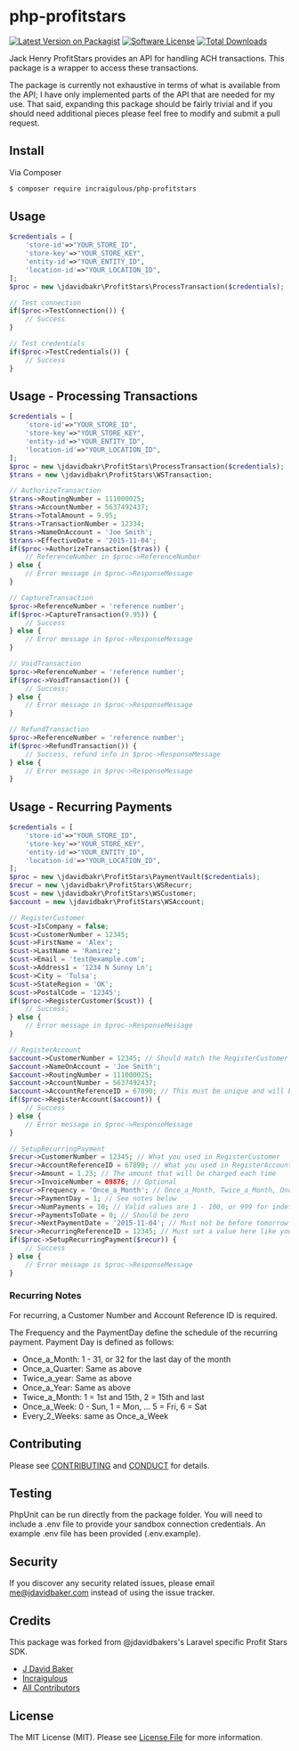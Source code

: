 # php-profitstars

[![Latest Version on Packagist][ico-version]][link-packagist]
[![Software License][ico-license]](LICENSE.md)
[![Total Downloads][ico-downloads]][link-downloads]

Jack Henry ProfitStars provides an API for handling ACH transactions. This package is a wrapper
to access these transactions.

The package is currently not exhaustive in terms of what is available from the API; I have only implemented
parts of the API that are needed for my use.  That said, expanding this package should be fairly trivial
and if you should need additional pieces please feel free to modify and submit a pull request.

## Install

Via Composer

``` bash
$ composer require incraigulous/php-profitstars
```

## Usage

``` php
$credentials = [
    'store-id'=>"YOUR_STORE_ID",
    'store-key'=>"YOUR_STORE_KEY",
    'entity-id'=>"YOUR_ENTITY_ID",
    'location-id'=>"YOUR_LOCATION_ID",
];
$proc = new \jdavidbakr\ProfitStars\ProcessTransaction($credentials);

// Test connection
if($proc->TestConnection()) {
	// Success
}

// Test credentials
if($proc->TestCredentials()) {
	// Success
}

```

## Usage - Processing Transactions

``` php
$credentials = [
    'store-id'=>"YOUR_STORE_ID",
    'store-key'=>"YOUR_STORE_KEY",
    'entity-id'=>"YOUR_ENTITY_ID",
    'location-id'=>"YOUR_LOCATION_ID",
];
$proc = new \jdavidbakr\ProfitStars\ProcessTransaction($credentials);
$trans = new \jdavidbakr\ProfitStars\WSTransaction;

// AuthorizeTransaction
$trans->RoutingNumber = 111000025;
$trans->AccountNumber = 5637492437;
$trans->TotalAmount = 9.95;
$trans->TransactionNumber = 12334;
$trans->NameOnAccount = 'Joe Smith';
$trans->EffectiveDate = '2015-11-04';
if($proc->AuthorizeTransaction($tras)) {
	// ReferenceNumber in $proc->ReferenceNumber	
} else {
	// Error message in $proc->ResponseMessage
}

// CaptureTransaction
$proc->ReferenceNumber = 'reference number';
if($proc->CaptureTransaction(9.95)) {
	// Success 
} else {
	// Error message in $proc->ResponseMessage
}

// VoidTransaction
$proc->ReferenceNumber = 'reference number';
if($proc->VoidTransaction()) {
	// Success;
} else {
	// Error message in $proc->ResponseMessage
}

// RefundTransaction
$proc->ReferenceNumber = 'reference number';
if($proc->RefundTransaction()) {
	// Success, refund info in $proc->ResponseMessage
} else {
	// Error message in $proc->ResponseMessage
}

```

## Usage - Recurring Payments

``` php
$credentials = [
    'store-id'=>"YOUR_STORE_ID",
    'store-key'=>"YOUR_STORE_KEY",
    'entity-id'=>"YOUR_ENTITY_ID",
    'location-id'=>"YOUR_LOCATION_ID",
];
$proc = new \jdavidbakr\ProfitStars\PaymentVault($credentials);
$recur = new \jdavidbakr\ProfitStars\WSRecurr;
$cust = new \jdavidbakr\ProfitStars\WSCustomer;
$account = new \jdavidbakr\ProfitStars\WSAccount;

// RegisterCustomer
$cust->IsCompany = false;
$cust->CustomerNumber = 12345;
$cust->FirstName = 'Alex';
$cust->LastName = 'Ramirez';
$cust->Email = 'test@example.com';
$cust->Address1 = '1234 N Sunny Ln';
$cust->City = 'Tulsa';
$cust->StateRegion = 'OK';
$cust->PostalCode = '12345';
if($proc->RegisterCustomer($cust)) {
	// Success;
} else {
	// Error message in $proc->ResponseMessage
}

// RegisterAccount
$account->CustomerNumber = 12345; // Should match the RegisterCustomer value
$account->NameOnAccount = 'Joe Smith';
$account->RoutingNumber = 111000025;
$account->AccountNumber = 5637492437;
$account->AccountReferenceID = 67890; // This must be unique and will be used to setup the recurring payment
if($proc->RegisterAccount($account)) {
	// Success
} else {
	// Error message in $proc->ResponseMessage
}

// SetupRecurringPayment
$recur->CustomerNumber = 12345; // What you used in RegisterCustomer
$recur->AccountReferenceID = 67890; // What you used in RegisterAccount
$recur->Amount = 1.23; // The amount that will be charged each time
$recur->InvoiceNumber = 09876; // Optional
$recur->Frequency = 'Once_a_Month'; // Once_a_Month, Twice_a_Month, Once_a_Week, Every_2_Weeks, Once_a_Quarter, Twice_a_Year, Once_a_Year
$recur->PaymentDay = 1; // See notes below
$recur->NumPayments = 10; // Valid values are 1 - 100, or 999 for indefinite
$recur->PaymentsToDate = 0; // Should be zero
$recur->NextPaymentDate = '2015-11-04'; // Must not be before tomorrow
$recur->RecurringReferenceID = 12345; // Must set a value here like you did in the customer and account calls
if($proc->SetupRecurringPayment($recur)) {
	// Success
} else {
	// Error message is $proc->ResponseMessage
}

```

### Recurring Notes

For recurring, a Customer Number and Account Reference ID is required.

The Frequency and the PaymentDay define the schedule of the recurring payment.  Payment Day is defined as follows:

* Once_a_Month: 1 - 31, or 32 for the last day of the month
* Once_a_Quarter: Same as above
* Twice_a_year: Same as above
* Once_a_Year: Same as above
* Twice_a_Month: 1 = 1st and 15th, 2 = 15th and last
* Once_a_Week: 0 - Sun, 1 = Mon, ... 5 = Fri, 6 = Sat
* Every_2_Weeks: same as Once_a_Week

## Contributing

Please see [CONTRIBUTING](CONTRIBUTING.md) and [CONDUCT](CONDUCT.md) for details.

## Testing

PhpUnit can be run directly from the package folder. You will need to include a .env file to provide your sandbox connection credentials. An example .env file has been provided (.env.example).


## Security

If you discover any security related issues, please email me@jdavidbaker.com instead of using the issue tracker.

## Credits

This package was forked from @jdavidbakers's Laravel specific Profit Stars SDK.

- [J David Baker](https://github.com/jdavidbakr)
- [Incraigulous][link-author]
- [All Contributors][link-contributors]

## License

The MIT License (MIT). Please see [License File](LICENSE.md) for more information.

[ico-version]: https://img.shields.io/packagist/v/incraigulous/php-profitstars.svg?style=flat-square
[ico-license]: https://img.shields.io/badge/license-MIT-brightgreen.svg?style=flat-square
[ico-downloads]: https://img.shields.io/packagist/dt/incraigulous/php-profitstars.svg?style=flat-square

[link-packagist]: https://packagist.org/packages/incraigulous/php-profitstars
[link-downloads]: https://packagist.org/packages/incraigulous/php-profitstars
[link-author]: https://github.com/incraigulous
[link-contributors]: ../../contributors
